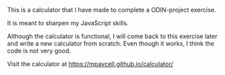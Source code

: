 This is a calculator that I have made to complete a ODIN-project exercise.

It is meant to sharpen my JavaScript skills.

Although the calculator is functional, I will come back to this exercise later
and write a new calculator from scratch. Even though it works, I think
the code is not very good.

Visit the calculator at https://mpavcell.github.io/calculator/
